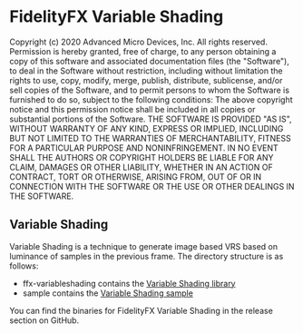 # FidelityFX Variable Shading

Copyright (c) 2020 Advanced Micro Devices, Inc. All rights reserved.
Permission is hereby granted, free of charge, to any person obtaining a copy
of this software and associated documentation files (the "Software"), to deal
in the Software without restriction, including without limitation the rights
to use, copy, modify, merge, publish, distribute, sublicense, and/or sell
copies of the Software, and to permit persons to whom the Software is
furnished to do so, subject to the following conditions:
The above copyright notice and this permission notice shall be included in
all copies or substantial portions of the Software.
THE SOFTWARE IS PROVIDED "AS IS", WITHOUT WARRANTY OF ANY KIND, EXPRESS OR
IMPLIED, INCLUDING BUT NOT LIMITED TO THE WARRANTIES OF MERCHANTABILITY,
FITNESS FOR A PARTICULAR PURPOSE AND NONINFRINGEMENT. IN NO EVENT SHALL THE
AUTHORS OR COPYRIGHT HOLDERS BE LIABLE FOR ANY CLAIM, DAMAGES OR OTHER
LIABILITY, WHETHER IN AN ACTION OF CONTRACT, TORT OR OTHERWISE, ARISING FROM,
OUT OF OR IN CONNECTION WITH THE SOFTWARE OR THE USE OR OTHER DEALINGS IN
THE SOFTWARE.

## Variable Shading

Variable Shading is a technique to generate image based VRS based on luminance of samples in the previous frame. 
The directory structure is as follows:

- ffx-variableshading contains the [Variable Shading library](https://github.com/GPUOpen-Effects/FidelityFX-VariableShading/tree/master/ffx-variableshading)
- sample contains the [Variable Shading sample](https://github.com/GPUOpen-Effects/FidelityFX-VariableShading/tree/master/sample)

You can find the binaries for FidelityFX Variable Shading in the release section on GitHub.